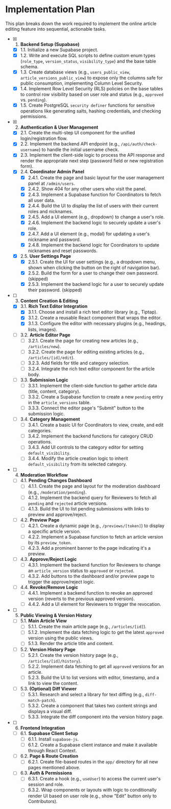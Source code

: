 # Implementation Plan

This plan breaks down the work required to implement the online article editing feature into sequential, actionable tasks.

- [x] 1. **Backend Setup (Supabase)**
  - [x] 1.1. Initialize a new Supabase project.
  - [x] 1.2. Write and execute SQL scripts to define custom enum types (`role_type`, `version_status`, `visibility_type`) and the base table schema.
  - [x] 1.3. Create database views (e.g., `users_public_view`, `article_versions_public_view`) to expose only the columns safe for public consumption, implementing Column Level Security.
  - [x] 1.4. Implement Row Level Security (RLS) policies on the base tables to control row visibility based on user role and status (e.g., `approved` vs. `pending`).
  - [x] 1.5. Create PostgreSQL `security definer` functions for sensitive operations like generating salts, hashing credentials, and checking permissions.

- [x] 2. **Authentication & User Management**
  - [x] 2.1. Create the multi-step UI component for the unified login/registration flow.
  - [x] 2.2. Implement the backend API endpoint (e.g., `/api/auth/check-username`) to handle the initial username check.
  - [x] 2.3. Implement the client-side logic to process the API response and render the appropriate next step (password field or new registration form).
  - [x] 2.4. **Coordinator Admin Panel**
    - [x] 2.4.1. Create the page and basic layout for the user management panel at `/admin/users`.
    - [x] 2.4.2. Show 404 for any other users who visit the panel.
    - [x] 2.4.3. Implement a Supabase function for Coordinators to fetch all user data.
    - [x] 2.4.4. Build the UI to display the list of users with their current roles and nicknames.
    - [x] 2.4.5. Add a UI element (e.g., dropdown) to change a user's role.
    - [x] 2.4.6. Implement the backend logic to securely update a user's role.
    - [x] 2.4.7. Add a UI element (e.g., modal) for updating a user's nickname and password.
    - [x] 2.4.8. Implement the backend logic for Coordinators to update nicknames and reset passwords.
  - [x] 2.5. **User Settings Page**
    - [x] 2.5.1. Create the UI for user settings (e.g., a dropdown menu, shown when clicking the button on the right of navigation bar).
    - [x] 2.5.2. Build the form for a user to change their own password. (skipped)
    - [x] 2.5.3. Implement the backend logic for a user to securely update their password. (skipped)

- [ ] 3. **Content Creation & Editing**
  - [x] 3.1. **Rich Text Editor Integration**
    - [x] 3.1.1. Choose and install a rich text editor library (e.g., Tiptap).
    - [x] 3.1.2. Create a reusable React component that wraps the editor.
    - [x] 3.1.3. Configure the editor with necessary plugins (e.g., headings, lists, images).
  - [ ] 3.2. **Article Editor Page**
    - [ ] 3.2.1. Create the page for creating new articles (e.g., `/articles/new`).
    - [ ] 3.2.2. Create the page for editing existing articles (e.g., `/articles/[id]/edit`).
    - [ ] 3.2.3. Add fields for title and category selection.
    - [ ] 3.2.4. Integrate the rich text editor component for the article body.
  - [ ] 3.3. **Submission Logic**
    - [ ] 3.3.1. Implement the client-side function to gather article data (title, content, category).
    - [ ] 3.3.2. Create a Supabase function to create a new `pending` entry in the `article_versions` table.
    - [ ] 3.3.3. Connect the editor page's "Submit" button to the submission logic.
  - [ ] 3.4. **Category Management**
    - [ ] 3.4.1. Create a basic UI for Coordinators to view, create, and edit categories.
    - [ ] 3.4.2. Implement the backend functions for category CRUD operations.
    - [ ] 3.4.3. Add UI controls to the category editor for setting `default_visibility`.
    - [ ] 3.4.4. Modify the article creation logic to inherit `default_visibility` from its selected category.

- [ ] 4. **Moderation Workflow**
  - [ ] 4.1. **Pending Changes Dashboard**
    - [ ] 4.1.1. Create the page and layout for the moderation dashboard (e.g., `/moderation/pending`).
    - [ ] 4.1.2. Implement the backend query for Reviewers to fetch all `pending` and `rejected` article versions.
    - [ ] 4.1.3. Build the UI to list pending submissions with links to preview and approve/reject.
  - [ ] 4.2. **Preview Page**
    - [ ] 4.2.1. Create a dynamic page (e.g., `/previews/[token]`) to display a specific article version.
    - [ ] 4.2.2. Implement a Supabase function to fetch an article version by its `preview_token`.
    - [ ] 4.2.3. Add a prominent banner to the page indicating it's a preview.
  - [ ] 4.3. **Approve/Reject Logic**
    - [ ] 4.3.1. Implement the backend function for Reviewers to change an `article_version` status to `approved` or `rejected`.
    - [ ] 4.3.2. Add buttons to the dashboard and/or preview page to trigger the approve/reject logic.
  - [ ] 4.4. **Revoke/Remove Logic**
    - [ ] 4.4.1. Implement a backend function to revoke an approved version (reverts to the previous approved version).
    - [ ] 4.4.2. Add a UI element for Reviewers to trigger the revocation.

- [ ] 5. **Public Viewing & Version History**
  - [ ] 5.1. **Main Article View**
    - [ ] 5.1.1. Create the main article page (e.g., `/articles/[id]`).
    - [ ] 5.1.2. Implement the data fetching logic to get the latest `approved` version using the public views.
    - [ ] 5.1.3. Render the article title and content.
  - [ ] 5.2. **Version History Page**
    - [ ] 5.2.1. Create the version history page (e.g., `/articles/[id]/history`).
    - [ ] 5.2.2. Implement data fetching to get all `approved` versions for an article.
    - [ ] 5.2.3. Build the UI to list versions with editor, timestamp, and a link to view the content.
  - [ ] 5.3. **(Optional) Diff Viewer**
    - [ ] 5.3.1. Research and select a library for text diffing (e.g., `diff-match-patch`).
    - [ ] 5.3.2. Create a component that takes two content strings and displays a visual diff.
    - [ ] 5.3.3. Integrate the diff component into the version history page.

- [ ] 6. **Frontend Integration**
  - [ ] 6.1. **Supabase Client Setup**
    - [ ] 6.1.1. Install `supabase-js`.
    - [ ] 6.1.2. Create a Supabase client instance and make it available through React Context.
  - [ ] 6.2. **Page & Route Creation**
    - [ ] 6.2.1. Create file-based routes in the `app/` directory for all new pages mentioned above.
  - [ ] 6.3. **Auth & Permissions**
    - [ ] 6.3.1. Create a hook (e.g., `useUser`) to access the current user's session and role.
    - [ ] 6.3.2. Wrap components or layouts with logic to conditionally render UI based on user role (e.g., show "Edit" button only to Contributors).
